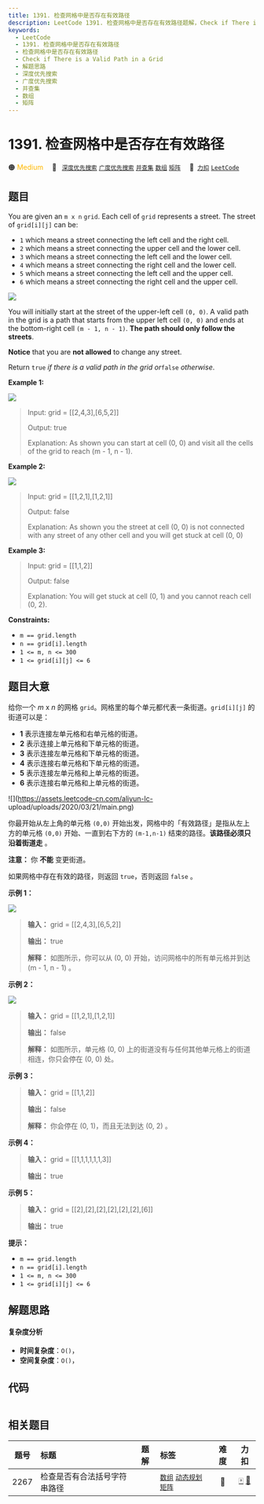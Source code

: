 ```yaml
---
title: 1391. 检查网格中是否存在有效路径
description: LeetCode 1391. 检查网格中是否存在有效路径题解，Check if There is a Valid Path in a Grid，包含解题思路、复杂度分析以及完整的 JavaScript 代码实现。
keywords:
  - LeetCode
  - 1391. 检查网格中是否存在有效路径
  - 检查网格中是否存在有效路径
  - Check if There is a Valid Path in a Grid
  - 解题思路
  - 深度优先搜索
  - 广度优先搜索
  - 并查集
  - 数组
  - 矩阵
---
```


# 1391. 检查网格中是否存在有效路径

🟠 <font color=#ffb800>Medium</font>&emsp; 🔖&ensp; [`深度优先搜索`](/tag/depth-first-search.md) [`广度优先搜索`](/tag/breadth-first-search.md) [`并查集`](/tag/union-find.md) [`数组`](/tag/array.md) [`矩阵`](/tag/matrix.md)&emsp; 🔗&ensp;[`力扣`](https://leetcode.cn/problems/check-if-there-is-a-valid-path-in-a-grid) [`LeetCode`](https://leetcode.com/problems/check-if-there-is-a-valid-path-in-a-grid)

## 题目

You are given an `m x n` `grid`. Each cell of `grid` represents a street. The
street of `grid[i][j]` can be:

  * `1` which means a street connecting the left cell and the right cell.
  * `2` which means a street connecting the upper cell and the lower cell.
  * `3` which means a street connecting the left cell and the lower cell.
  * `4` which means a street connecting the right cell and the lower cell.
  * `5` which means a street connecting the left cell and the upper cell.
  * `6` which means a street connecting the right cell and the upper cell.

![](https://assets.leetcode.com/uploads/2020/03/05/main.png)

You will initially start at the street of the upper-left cell `(0, 0)`. A
valid path in the grid is a path that starts from the upper left cell `(0, 0)`
and ends at the bottom-right cell `(m - 1, n - 1)`. **The path should only
follow the streets**.

**Notice** that you are **not allowed** to change any street.

Return `true` _if there is a valid path in the grid or_`false` _otherwise_.



**Example 1:**

![](https://assets.leetcode.com/uploads/2020/03/05/e1.png)

> Input: grid = [[2,4,3],[6,5,2]]
> 
> Output: true
> 
> Explanation: As shown you can start at cell (0, 0) and visit all the cells of the grid to reach (m - 1, n - 1).

**Example 2:**

![](https://assets.leetcode.com/uploads/2020/03/05/e2.png)

> Input: grid = [[1,2,1],[1,2,1]]
> 
> Output: false
> 
> Explanation: As shown you the street at cell (0, 0) is not connected with any street of any other cell and you will get stuck at cell (0, 0)

**Example 3:**

> Input: grid = [[1,1,2]]
> 
> Output: false
> 
> Explanation: You will get stuck at cell (0, 1) and you cannot reach cell (0, 2).

**Constraints:**

  * `m == grid.length`
  * `n == grid[i].length`
  * `1 <= m, n <= 300`
  * `1 <= grid[i][j] <= 6`


## 题目大意

给你一个 _m_ x _n_ 的网格 `grid`。网格里的每个单元都代表一条街道。`grid[i][j]` 的街道可以是：

  * **1** 表示连接左单元格和右单元格的街道。
  * **2** 表示连接上单元格和下单元格的街道。
  * **3**  表示连接左单元格和下单元格的街道。
  * **4** 表示连接右单元格和下单元格的街道。
  * **5** 表示连接左单元格和上单元格的街道。
  * **6** 表示连接右单元格和上单元格的街道。

![](https://assets.leetcode-cn.com/aliyun-lc-
upload/uploads/2020/03/21/main.png)

你最开始从左上角的单元格 `(0,0)` 开始出发，网格中的「有效路径」是指从左上方的单元格 `(0,0)` 开始、一直到右下方的 `(m-1,n-1)`
结束的路径。**该路径必须只沿着街道走** 。

**注意：** 你 **不能** 变更街道。

如果网格中存在有效的路径，则返回 `true`，否则返回 `false` 。



**示例 1：**

![](https://assets.leetcode-cn.com/aliyun-lc-upload/uploads/2020/03/21/e1.png)

> 
> 
> 
> 
> 
> **输入：** grid = [[2,4,3],[6,5,2]]
> 
> **输出：** true
> 
> **解释：** 如图所示，你可以从 (0, 0) 开始，访问网格中的所有单元格并到达 (m - 1, n - 1) 。
> 
> 

**示例 2：**

![](https://assets.leetcode-cn.com/aliyun-lc-upload/uploads/2020/03/21/e2.png)

> 
> 
> 
> 
> 
> **输入：** grid = [[1,2,1],[1,2,1]]
> 
> **输出：** false
> 
> **解释：** 如图所示，单元格 (0, 0) 上的街道没有与任何其他单元格上的街道相连，你只会停在 (0, 0) 处。
> 
> 

**示例 3：**

> 
> 
> 
> 
> 
> **输入：** grid = [[1,1,2]]
> 
> **输出：** false
> 
> **解释：** 你会停在 (0, 1)，而且无法到达 (0, 2) 。
> 
> 

**示例 4：**

> 
> 
> 
> 
> 
> **输入：** grid = [[1,1,1,1,1,1,3]]
> 
> **输出：** true
> 
> 

**示例 5：**

> 
> 
> 
> 
> 
> **输入：** grid = [[2],[2],[2],[2],[2],[2],[6]]
> 
> **输出：** true
> 
> 



**提示：**

  * `m == grid.length`
  * `n == grid[i].length`
  * `1 <= m, n <= 300`
  * `1 <= grid[i][j] <= 6`


## 解题思路

#### 复杂度分析

- **时间复杂度**：`O()`，
- **空间复杂度**：`O()`，

## 代码

```javascript

```

## 相关题目

<!-- prettier-ignore -->
| 题号 | 标题 | 题解 | 标签 | 难度 | 力扣 |
| :------: | :------ | :------: | :------ | :------: | :------: |
| 2267 | 检查是否有合法括号字符串路径 |  |  [`数组`](/tag/array.md) [`动态规划`](/tag/dynamic-programming.md) [`矩阵`](/tag/matrix.md) | 🔴 | [🀄️](https://leetcode.cn/problems/check-if-there-is-a-valid-parentheses-string-path) [🔗](https://leetcode.com/problems/check-if-there-is-a-valid-parentheses-string-path) |